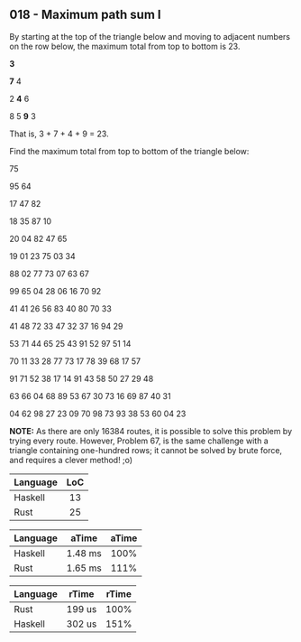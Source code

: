 018 - Maximum path sum I
------------------------

By starting at the top of the triangle below and moving to adjacent numbers on
the row below, the maximum total from top to bottom is 23.

**3**

**7** 4

2 **4** 6

8 5 **9** 3

That is, 3 + 7 + 4 + 9 = 23.

Find the maximum total from top to bottom of the triangle below:

75

95 64

17 47 82

18 35 87 10

20 04 82 47 65

19 01 23 75 03 34

88 02 77 73 07 63 67

99 65 04 28 06 16 70 92

41 41 26 56 83 40 80 70 33

41 48 72 33 47 32 37 16 94 29

53 71 44 65 25 43 91 52 97 51 14

70 11 33 28 77 73 17 78 39 68 17 57

91 71 52 38 17 14 91 43 58 50 27 29 48

63 66 04 68 89 53 67 30 73 16 69 87 40 31

04 62 98 27 23 09 70 98 73 93 38 53 60 04 23

**NOTE:** As there are only 16384 routes, it is possible to solve this problem
by trying every route. However, Problem 67, is the same challenge with a
triangle containing one-hundred rows; it cannot be solved by brute force, and
requires a clever method! ;o)

Language | LoC
--- | :---:
Haskell | 13
Rust | 25

Language | aTime | aTime
--- | :---: | :---:
Haskell | 1.48 ms | 100%
Rust | 1.65 ms | 111%

Language | rTime | rTime
--- | :---: | :---:
Rust |  199 us | 100%
Haskell |  302 us | 151%
